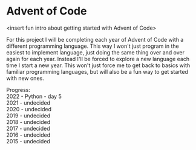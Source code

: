 # Advent of Code

\<insert fun intro about getting started with Advent of Code\>

For this project I will be completing each year of Advent of Code with a different programming 
language. This way I won't just program in the easiest to implement language, just doing the 
same thing over and over again for each year. Instead I'll be forced to explore a new language
each time I start a new year. This won't just force me to get back to basics with familiar 
programming languages, but will also be a fun way to get started with new ones.

Progress:  
2022 - Python     - day 5  
2021 - undecided  
2020 - undecided  
2019 - undecided  
2018 - undecided  
2017 - undecided  
2016 - undecided  
2015 - undecided  
